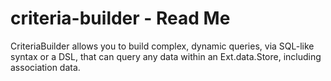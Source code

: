 # criteria-builder - Read Me
CriteriaBuilder allows you to build complex, dynamic queries, via SQL-like syntax or a DSL, that can query any data within an Ext.data.Store, including association data.
